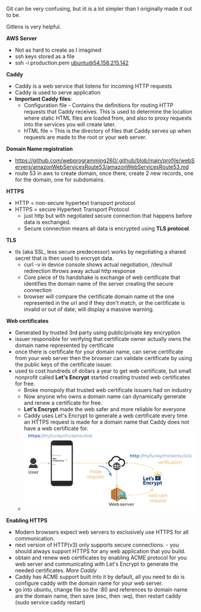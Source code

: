 Git can be very confusing, but iit is a lot simpler than I originally made it out to be.

Gitlens is very helpful.

**AWS Server**
- Not as hard to create as I imagined
- ssh keys stored as a file
- ssh -i production.pem ubuntu@54.158.215.142

**Caddy** 
- Caddy is a web service that listens for incoming HTTP requests
- Caddy is used to serve application
- __Important Caddy files__:
  - Configuration file - Contains the definitions for routing HTTP requests that Caddy receives. This is used to determine the location where static HTML files are loaded from, and also to proxy requests into the services you will create later.
  - HTML file = This is the directory of files that Caddy serves up when requests are made to the root or your web server.

**Domain Name registration**
- https://github.com/webprogramming260/.github/blob/main/profile/webServers/amazonWebServicesRoute53/amazonWebServicesRoute53.md
- route 53 in aws to create domain, once there, create 2 new records, one for the domain, one for subdomains.

**HTTPS**
- HTTP = non-secure hypertext transport protocol
- HTTPS = secure Hypertext Transport Protocol
  - just http but with negotiated secure connection that happens before data is exchanged.
  - Secure connection means all data is encrypted using __TLS protocol__.

**TLS**
- tls (aka SSL, less secure predecessor) works by negotiating a shared secret that is then used to encrypt data.
  - curl -v in device console shows actual negotiation, /dev/null redirection throws away actual http response
  - Core piece of tls handshake is exchange of web certificate that identifies the domain name of the server creating the secure connection
  - browser will compare the certificate domain name ot the one represented in the url and if they don't match, or the certificate is invalid or out of date, will display a massive warning.

**Web certificates**
- Generated by trusted 3rd party using public/private key encryption
- issuer responsible for verifying that certificate owner actually owns the domain name represented by certificate
- once there is certificate for your domain name, can serve certificate from your web server then the browser can validate certificate by using the public keys of the certificate issuer.
- used to cost hundreds of dollars a year to get web certificate, but small nonprofit called __Let's Encrypt__ started creating trusted web certificates for free.
  - Broke monopoly that trusted web certificate issuers had on industry
  - Now anyone who owns a domain name can dynamically generate and renew a certificate for free. 
  - __Let's Encrypt__ made the web safer and more reliable for everyone
  - Caddy uses Let's Encrypt to generate a web certificate every time an HTTPS request is made for a domain name that Caddy does not have a web certificate for.
  - ![img.png](img.png)

**Enabling HTTPS**
- Modern browsers expect web servers to exclusively use HTTPS for all communication.
- next version of HTTP(v3) only supports secure connections. - you should always support HTTPS for any web application that you build.
- obtain and renew web certificates by enabling ACME protocol for you web server and communicating with Let's Encrypt to generate the needed certificates.
*More Caddy*
- Caddy has ACME support built into it by default, all you need to do is configure caddy with the domain name for your web server. 
- go into ubuntu, change file so the :80 and references to domain name are the domain name, then save (esc, then :wq), then restart caddy (sudo service caddy restart)

